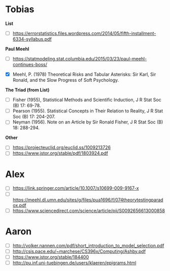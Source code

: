 # Tobias

**List**
- [ ] https://errorstatistics.files.wordpress.com/2014/05/fifth-installment-6334-syllabus.pdf

**Paul Meehl**
- [ ] https://statmodeling.stat.columbia.edu/2015/03/23/paul-meehl-continues-boss/
- [x] Meehl, P. (1978) Theoretical Risks and Tabular Asterisks: Sir Karl, Sir Ronald, and the Slow Progress of Soft Psychology.


**The Triad (from List)**
- [ ] Fisher (1955), Statistical Methods and Scientific Induction, J R Stat Soc (B) 17: 69-78.
- [ ] Pearson (1955). Statistical Concepts in Their Relation to Reality, J R Stat Soc (B) 17: 204-207. 
- [ ] Neyman (1956). Note on an Article by Sir Ronald Fisher, J R Stat Soc (B) 18: 288-294.

**Other**
- [ ] https://projecteuclid.org/euclid.ss/1009213726
- [ ] https://www.jstor.org/stable/pdf/1803924.pdf

# Alex

- [ ] https://link.springer.com/article/10.1007/s10699-009-9167-x
- [ ] https://meehl.dl.umn.edu/sites/g/files/pua1696/f/074theorytestingparadox.pdf
- [ ] https://www.sciencedirect.com/science/article/pii/S0092656613000858

# Aaron

- [ ] http://volker.nannen.com/pdf/short_introduction_to_model_selection.pdf
- [ ] http://csis.pace.edu/~marchese/CS396x/Computing/Ashby.pdf
- [ ] https://www.jstor.org/stable/184400
- [ ] http://pu.inf.uni-tuebingen.de/users/klaeren/epigrams.html
